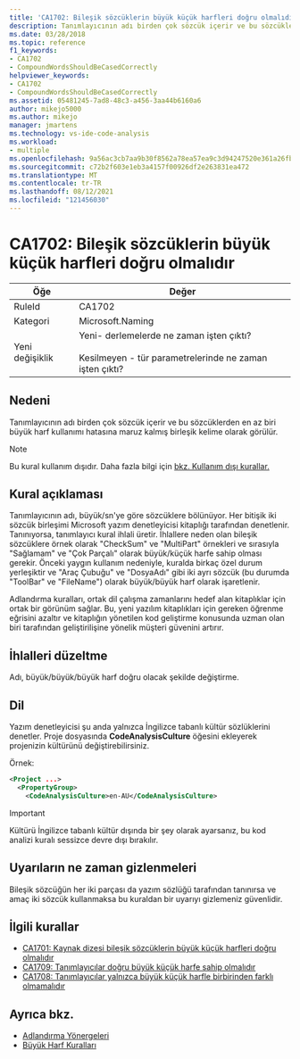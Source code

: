 ```yaml
---
title: 'CA1702: Bileşik sözcüklerin büyük küçük harfleri doğru olmalıdır'
description: Tanımlayıcının adı birden çok sözcük içerir ve bu sözcüklerden en az biri büyük harf kullanımı hatasına maruz kalmış birleşik kelime olarak görülür.
ms.date: 03/28/2018
ms.topic: reference
f1_keywords:
- CA1702
- CompoundWordsShouldBeCasedCorrectly
helpviewer_keywords:
- CA1702
- CompoundWordsShouldBeCasedCorrectly
ms.assetid: 05481245-7ad8-48c3-a456-3aa44b6160a6
author: mikejo5000
ms.author: mikejo
manager: jmartens
ms.technology: vs-ide-code-analysis
ms.workload:
- multiple
ms.openlocfilehash: 9a56ac3cb7aa9b30f8562a78ea57ea9c3d94247520e361a26fb2bb0cae9a260b
ms.sourcegitcommit: c72b2f603e1eb3a4157f00926df2e263831ea472
ms.translationtype: MT
ms.contentlocale: tr-TR
ms.lasthandoff: 08/12/2021
ms.locfileid: "121456030"
---
```

# <a name="ca1702-compound-words-should-be-cased-correctly"></a>CA1702: Bileşik sözcüklerin büyük küçük harfleri doğru olmalıdır

|Öğe|Değer|
|-|-|
|RuleId|CA1702|
|Kategori|Microsoft.Naming|
|Yeni değişiklik|Yeni- derlemelerde ne zaman işten çıktı?<br /><br /> Kesilmeyen - tür parametrelerinde ne zaman işten çıktı?|

## <a name="cause"></a>Nedeni
Tanımlayıcının adı birden çok sözcük içerir ve bu sözcüklerden en az biri büyük harf kullanımı hatasına maruz kalmış birleşik kelime olarak görülür.

> [!NOTE]
> Bu kural kullanım dışıdır. Daha fazla bilgi için [bkz. Kullanım dışı kurallar.](fxcop-unported-deprecated-rules.md)

## <a name="rule-description"></a>Kural açıklaması

Tanımlayıcının adı, büyük/sn'ye göre sözcüklere bölünüyor. Her bitişik iki sözcük birleşimi Microsoft yazım denetleyicisi kitaplığı tarafından denetlenir. Tanınıyorsa, tanımlayıcı kural ihlali üretir. İhlallere neden olan bileşik sözcüklere örnek olarak "CheckSum" ve "MultiPart" örnekleri ve sırasıyla "Sağlamam" ve "Çok Parçalı" olarak büyük/küçük harfe sahip olması gerekir. Önceki yaygın kullanım nedeniyle, kuralda birkaç özel durum yerleşiktir ve "Araç Çubuğu" ve "DosyaAdı" gibi iki ayrı sözcük (bu durumda "ToolBar" ve "FileName") olarak büyük/büyük harf olarak işaretlenir.

Adlandırma kuralları, ortak dil çalışma zamanlarını hedef alan kitaplıklar için ortak bir görünüm sağlar. Bu, yeni yazılım kitaplıkları için gereken öğrenme eğrisini azaltır ve kitaplığın yönetilen kod geliştirme konusunda uzman olan biri tarafından geliştirilişine yönelik müşteri güvenini artırır.

## <a name="how-to-fix-violations"></a>İhlalleri düzeltme

Adı, büyük/büyük/büyük harf doğru olacak şekilde değiştirme.

## <a name="language"></a>Dil

Yazım denetleyicisi şu anda yalnızca İngilizce tabanlı kültür sözlüklerini denetler. Proje dosyasında **CodeAnalysisCulture** öğesini ekleyerek projenizin kültürünü değiştirebilirsiniz.

Örnek:

```xml
<Project ...>
  <PropertyGroup>
    <CodeAnalysisCulture>en-AU</CodeAnalysisCulture>
```

> [!IMPORTANT]
> Kültürü İngilizce tabanlı kültür dışında bir şey olarak ayarsanız, bu kod analizi kuralı sessizce devre dışı bırakılır.

## <a name="when-to-suppress-warnings"></a>Uyarıların ne zaman gizlenmeleri

Bileşik sözcüğün her iki parçası da yazım sözlüğü tarafından tanınırsa ve amaç iki sözcük kullanmaksa bu kuraldan bir uyarıyı gizlemeniz güvenlidir.

## <a name="related-rules"></a>İlgili kurallar

- [CA1701: Kaynak dizesi bileşik sözcüklerin büyük küçük harfleri doğru olmalıdır](../code-quality/ca1701.md)
- [CA1709: Tanımlayıcılar doğru büyük küçük harfe sahip olmalıdır](../code-quality/ca1709.md)
- [CA1708: Tanımlayıcılar yalnızca büyük küçük harfle birbirinden farklı olmamalıdır](/dotnet/fundamentals/code-analysis/quality-rules/ca1708)

## <a name="see-also"></a>Ayrıca bkz.

- [Adlandırma Yönergeleri](/dotnet/standard/design-guidelines/naming-guidelines)
- [Büyük Harf Kuralları](/dotnet/standard/design-guidelines/capitalization-conventions)
